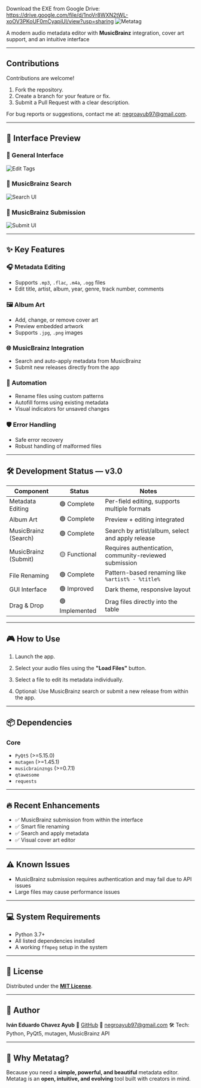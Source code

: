 Download the EXE from Google Drive: https://drive.google.com/file/d/1noVr8WXN2tWL-xoOV3PKoUF0mCyapiUl/view?usp=sharing
![Metatag](Banner.png)

A modern audio metadata editor with **MusicBrainz** integration, cover art support, and an intuitive interface

---

## Contributions

Contributions are welcome!

1. Fork the repository.
2. Create a branch for your feature or fix.
3. Submit a Pull Request with a clear description.

For bug reports or suggestions, contact me at: [negroayub97@gmail.com](mailto:negroayub97@gmail.com).

---

## 📸 Interface Preview

### 🔹 General Interface

![Edit Tags](Captures/Edit_Options.png)

### 🔹 MusicBrainz Search

![Search UI](Captures/Search_UI.png)

### 🔹 MusicBrainz Submission

![Submit UI](Captures/Submission_UI.png)

---

## ✨ Key Features

### 🎧 Metadata Editing

- Supports `.mp3`, `.flac`, `.m4a`, `.ogg` files
- Edit title, artist, album, year, genre, track number, comments

### 🖼️ Album Art

- Add, change, or remove cover art
- Preview embedded artwork
- Supports `.jpg`, `.png` images

### 🌐 MusicBrainz Integration

- Search and auto-apply metadata from MusicBrainz
- Submit new releases directly from the app

### 🧠 Automation

- Rename files using custom patterns
- Autofill forms using existing metadata
- Visual indicators for unsaved changes

### 🛡️ Error Handling

- Safe error recovery
- Robust handling of malformed files

---

## 🛠️ Development Status — v3.0

| Component            | Status         | Notes                                                  |
| -------------------- | -------------- | ------------------------------------------------------ |
| Metadata Editing     | 🟢 Complete    | Per-field editing, supports multiple formats           |
| Album Art            | 🟢 Complete    | Preview + editing integrated                           |
| MusicBrainz (Search) | 🟢 Complete    | Search by artist/album, select and apply release       |
| MusicBrainz (Submit) | 🟡 Functional  | Requires authentication, community-reviewed submission |
| File Renaming        | 🟢 Complete    | Pattern-based renaming like `%artist% - %title%`       |
| GUI Interface        | 🟢 Improved    | Dark theme, responsive layout                          |
| Drag & Drop          | 🟢 Implemented | Drag files directly into the table                     |

---

## 🎮 How to Use

1. Launch the app.

2. Select your audio files using the **"Load Files"** button.

3. Select a file to edit its metadata individually.

4. Optional: Use MusicBrainz search or submit a new release from within the app.

---

## 📦 Dependencies

### Core

- `PyQt5` (>=5.15.0)
- `mutagen` (>=1.45.1)
- `musicbrainzngs` (>=0.7.1)
- `qtawesome`
- `requests`

---

## 🔥 Recent Enhancements

- ✅ MusicBrainz submission from within the interface
- ✅ Smart file renaming
- ✅ Search and apply metadata
- ✅ Visual cover art editor

---

## ⚠️ Known Issues

- MusicBrainz submission requires authentication and may fail due to API issues
- Large files may cause performance issues

---

## 💻 System Requirements

- Python 3.7+
- All listed dependencies installed
- A working `ffmpeg` setup in the system

---

## 📄 License

Distributed under the **[MIT License](LICENSE)**.

---

## 👤 Author

**Iván Eduardo Chavez Ayub**
🔗 [GitHub](https://github.com/Ivan-Ayub97)
📧 [negroayub97@gmail.com](mailto:negroayub97@gmail.com)
🛠️ Tech: Python, PyQt5, mutagen, MusicBrainz API

---

## 🌟 Why Metatag?

Because you need a **simple, powerful, and beautiful** metadata editor.
Metatag is an **open, intuitive, and evolving** tool built with creators in mind.
